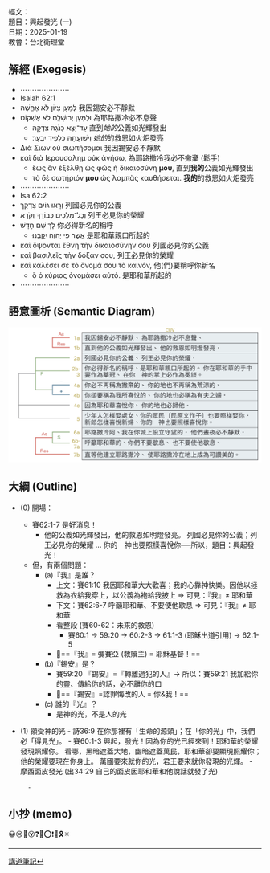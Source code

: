 經文：   
題目：興起發光 (一)   
日期：2025-01-19   
教會：台北衛理堂   


## 解經 (Exegesis)



- ⋯⋯⋯⋯⋯⋯⋯
- ‎Isaiah 62:1
- לְמַעַן צִיּוֹן לֹא אֶחֱשֶׁה 我因錫安必不靜默
- וּלְמַעַן יְרוּשָׁלִַם לֹא אֶשְׁקוֹט 為耶路撒冷必不息聲
	- עַד־יֵצֵא כַנֹּגַהּ צִדְקָהּ 直到*她的*公義如光輝發出
	- וִישׁוּעָתָהּ כְּלַפִּיד יִבְעָר׃ *她的*的救恩如火炬發亮
- Διὰ Σιων οὐ σιωπήσομαι 我因錫安必不靜默
- καὶ διὰ Ιερουσαλημ οὐκ ἀνήσω, 為耶路撒冷我必不撇棄 (鬆手)
	- ἕως ἂν ἐξέλθῃ ὡς φῶς ἡ δικαιοσύνη **μου**, 直到**我的**公義如光輝發出
	- τὸ δὲ σωτήριόν **μου** ὡς λαμπὰς καυθήσεται. **我的**的救恩如火炬發亮
- ⋯⋯⋯⋯⋯⋯⋯
- Isa 62:2
- וְרָאוּ גוֹיִם צִדְקֵךְ 列國必見你的公義
- וְכָל־מְלָכִים כְּבוֹדֵךְ וְקֹרָא 列王必見你的榮耀
- לָךְ שֵׁם חָדָשׁ 你必得新名的稱呼
	- אֲשֶׁר פִּי יְהוָה יִקֳּבֶנּוּ׃ 是耶和華親口所起的
- καὶ ὄψονται ἔθνη τὴν δικαιοσύνην σου 列國必見你的公義
- καὶ βασιλεῖς τὴν δόξαν σου, 列王必見你的榮耀
- καὶ καλέσει σε τὸ ὄνομά σου τὸ καινόν, 他(們)要稱呼你新名
	- ὃ ὁ κύριος ὀνομάσει αὐτό. 是耶和華所起的
- ⋯⋯⋯⋯⋯⋯⋯

## 語意圖析 (Semantic Diagram)

![images/2025-01-19-Isa.62.1-7.png](images/2025-01-19-Isa.62.1-7.png)

## 大綱 (Outline)

- (0) 開場：
	- 賽62:1-7 是好消息！
		- 他的公義如光輝發出，他的救恩如明燈發亮。 列國必見你的公義；列王必見你的榮耀 ... 你的　神也要照樣喜悅你──所以，題目：興起發光！
	- 但，有兩個問題：
		- (a)『我』是誰？
			- 上文：賽61:10 我因耶和華大大歡喜；我的心靠神快樂。因他以拯救為衣給我穿上，以公義為袍給我披上 ⇒ 可見：『我』≠ 耶和華
			- 下文：賽62:6-7 呼籲耶和華、不要使他歇息 ⇒ 可見：『我』≠ 耶和華
			- 看整段 (賽60-62：未來的救恩)
				- 賽60:1 → 59:20 → 60:2-3 → 61:1-3 (耶穌出道引用) → 62:1-5
			- 🎯==『我』= 彌賽亞 (救贖主) = 耶穌基督！==
		- (b)『錫安』是？
			- 賽59:20 『錫安』=『轉離過犯的人』→ 所以：賽59:21 我加給你的靈、傳給你的話，必不離你的口
			- 🎯==『錫安』=認罪悔改的人 = 你&我！==
		- (c) 誰的『光』？
			- 是神的光，不是人的光

- (1) 領受神的光
		- 詩36:9 在你那裡有「生命的源頭」；在「你的光」中，我們必「得見光」。 
		- 賽60:1-3 興起，發光！因為你的光已經來到！耶和華的榮耀發現照耀你。 看哪，黑暗遮蓋大地，幽暗遮蓋萬民，耶和華卻要顯現照耀你；他的榮耀要現在你身上。 萬國要來就你的光，君王要來就你發現的光輝。
		- 摩西面皮發光 (出34:29 自己的面皮因耶和華和他說話就發了光)

		- 
## 小抄 (memo)


😀😢🤔😮❓❌⭕❗🎀🎗️✳

---


[講道筆記↵](README.md)


